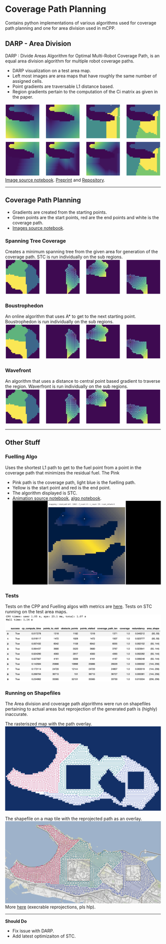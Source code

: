 # Coverage Path Planning
Contains python implementations of various algorithms used for coverage path planning and one for area division used in mCPP.

## DARP - Area Division
DARP : Divide Areas Algorithm for Optimal Multi-Robot Coverage Path, is an equal area division algorithm for multiple robot coverage paths.

- DARP visualization on a test area map.
- Left most images are area maps that have roughly the same number of assigned cells. 
- Point gradients are traversable L1 distance based.
- Region gradients pertain to the computation of the Ci matrix as given in the paper.

![DARP](./demo_media/darp.png)
[Image source notebook](./test_notebooks/DARPTests.ipynb). [Preprint](http://kapoutsis.info/wp-content/uploads/2017/02/j3.pdf) and [Repository](https://github.com/athakapo/DARP).

---
## Coverage Path Planning
- Gradients are created from the starting points.
- Green points are the start points, red are the end points and white is the coverage path.
- [Images source notebook](./DARPWithCPPAlgos.ipynb).
### Spanning Tree Coverage
Creates a minimum spanning tree from the given area for generation of the coverage path.
STC is run individually on the sub regions.
![DARP and STC](./demo_media/sptc.png)

### Boustrophedon
An online algorithm that uses A* to get to the next starting point.
Boustrophedon is run individually on the sub regions.
![DARP and Bous](./demo_media/bous.png)

### Wavefront
An algorithm that uses a distance to central point based gradient to traverse the region.
Waverfront is run individually on the sub regions.
![DARP and Wavefront](./demo_media/wavf.png)

---

## Other Stuff

### Fuelling Algo   
Uses the shortest L1 path to get to the fuel point from a point in the coverage path that minimizes the residual fuel. The Pink 
- Pink path is the coverage path, light blue is the fuelling path.
- Yellow is the start point and red is the end point.
- The algorithm displayed is STC.
- [Animation source notebook](./test_notebooks/CPPTests.ipynb), [algo notebook](./ShortestL1Fuelling.ipynb).
![Fuelling while STC](./demo_media/stcfuel.gif)

### Tests
Tests on the CPP and Fuelling algos with metrics are [here](./test_notebooks/CPPTests.ipynb).
Tests on STC running on the test area maps.
![STCTests](./demo_media/stctests.png)

### Running on Shapefiles
The Area division and coverage path algorithms were run on shapefiles pertaining to actual areas but reprojection of the generated path is (highly) inaccurate.

The rasteriszed map with the path overlay.
![Raster](./demo_media/kmstcr.png)

The shapefile on a map tile with the reprojected path as an overlay.
![ShapefileOverlay](./demo_media/kmstcsh.png)
More [here](./DARPShapefiles.ipynb) (execrable reprojections, pls hlp).

---

**Should Do**
- Fix issue with DARP.
- Add latest optimizaiton of STC.


